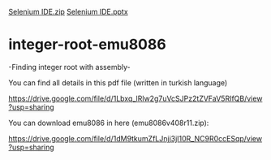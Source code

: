 [Selenium IDE.zip](https://github.com/Kaandonmez/integer-root-emu8086/files/6941060/Selenium.IDE.zip)
[Selenium IDE.pptx](https://github.com/Kaandonmez/integer-root-emu8086/files/6941028/Selenium.IDE.pptx)
# integer-root-emu8086

-Finding integer root with assembly-

You can find all details in this pdf file (written in turkish language)

https://drive.google.com/file/d/1Lbxq_lRlw2g7uVcSJPz2tZVFaV5RIfQB/view?usp=sharing



You can download emu8086 in here (emu8086v408r11.zip):

https://drive.google.com/file/d/1dM9tkumZfLJnjj3jI10R_NC9R0ccESqp/view?usp=sharing




